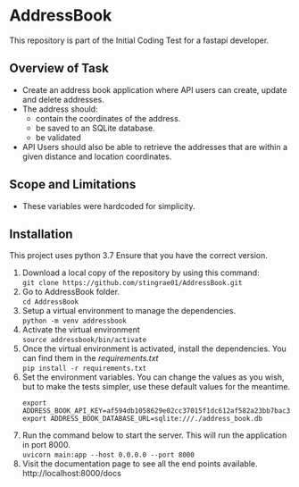# AddressBook
This repository is part of the Initial Coding Test for a fastapi developer.

## Overview of Task 
- Create an address book application where API users can create, update and delete addresses.
- The address should:
  - contain the coordinates of the address.
  - be saved to an SQLite database.
  - be validated
- API Users should also be able to retrieve the addresses that are within a given distance and
location coordinates.

## Scope and Limitations
- These variables were hardcoded for simplicity.

## Installation
This project uses python 3.7 Ensure that you have the correct version.
1. Download a local copy of the repository by using this command:\
   ```git clone https://github.com/stingrae01/AddressBook.git```
2. Go to AddressBook folder.\
   ```cd AddressBook```
3. Setup a virtual environment to manage the dependencies.\
    ```python -m venv addressbook```
4. Activate the virtual environment\
    ```source addressbook/bin/activate```
5. Once the virtual environment is activated, install the dependencies. You can find them in the *requirements.txt* \
    ```pip install -r requirements.txt```
6. Set the environment variables. You can change the values as you wish, but to make the tests simpler, use these default values for the meantime.
    ```
    export ADDRESS_BOOK_API_KEY=af594db1058629e02cc37015f1dc612af582a23bb7bac34c01faff147b3663ad
    export ADDRESS_BOOK_DATABASE_URL=sqlite:///./address_book.db
    ```
6. Run the command below to start the server. This will run the application in port 8000.\
    `uvicorn main:app --host 0.0.0.0 --port 8000`
7. Visit the documentation page to see all the end points available.\
http://localhost:8000/docs